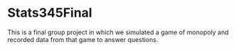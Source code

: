 # Stats345Final
This is a final group project in which we simulated a game of monopoly and recorded data from that game to answer questions.
